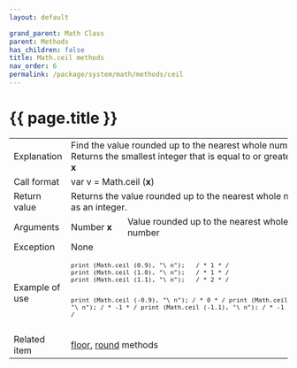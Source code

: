 ```yaml
---
layout: default

grand_parent: Math Class
parent: Methods
has_children: false
title: Math.ceil methods
nav_order: 6
permalink: /package/system/math/methods/ceil
---
```

# {{ page.title }}

<table>
  <tr>
    <td>Explanation</td>
    <td colspan="2">Find the value rounded up to the nearest whole number.<br>Returns the smallest integer that is equal to or greater than <b>x</b></td>
  </tr>
  <tr>
    <td>Call format</td>
    <td colspan="2">var v = Math.ceil (<b>x</b>)</td>
  </tr>
  <tr>
    <td>Return value</td>
    <td colspan="2">Returns the value rounded up to the nearest whole number as an integer.</td>
  </tr>  
  <tr>
    <td>Arguments</td>
    <td>Number <b>x</b></td>
    <td>Value rounded up to the nearest whole number</td>
  </tr>
  <tr>
    <td>Exception</td>
    <td colspan="2">None</td>
  </tr>
  <tr>
    <td>Example of use</td>
    <td colspan="2"><code><pre>print (Math.ceil (0.9), "\ n");   / * 1 * /
print (Math.ceil (1.0), "\ n");   / * 1 * /
print (Math.ceil (1.1), "\ n");   / * 2 * /
 
print (Math.ceil (-0.9), "\ n"); / * 0 * /
print (Math.ceil (-1.0), "\ n"); / * -1 * /
print (Math.ceil (-1.1), "\ n"); / * -1 * /</pre></code></td>
  </tr>
  <tr>
    <td>Related item</td>
    <td colspan="2"><a href="/package/system/math/methods/floor">floor</a>, <a href="/package/system/math/methods/round">round</a> methods</td>
  </tr>
</table>



